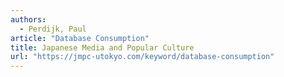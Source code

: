 ```yaml
---
authors:
  - Perdijk, Paul 
article: "Database Consumption"
title: Japanese Media and Popular Culture
url: "https://jmpc-utokyo.com/keyword/database-consumption"
---
```

